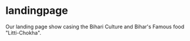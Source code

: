 # landingpage
Our landing page show casing the Bihari Culture and Bihar's Famous food "Litti-Chokha".
